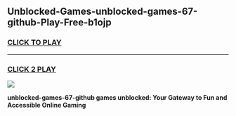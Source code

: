 
## Unblocked-Games-unblocked-games-67-github-Play-Free-b1ojp
<h3>
<a href="https://premium76.site?title=unblocked-games-67-github&ref=18A1">CLICK TO PLAY</a></h3>
<hr>

<h3>
<a href="https://premium76.site?title=unblocked-games-67-github&ref=18A1">CLICK 2 PLAY</a>
  
</h3>

<a href="https://premium76.site?title=unblocked-games-67-github&ref=18A1"><img src="https://clearcache.store/games.png"></a>


**unblocked-games-67-github games unblocked: Your Gateway to Fun and Accessible Online Gaming**
